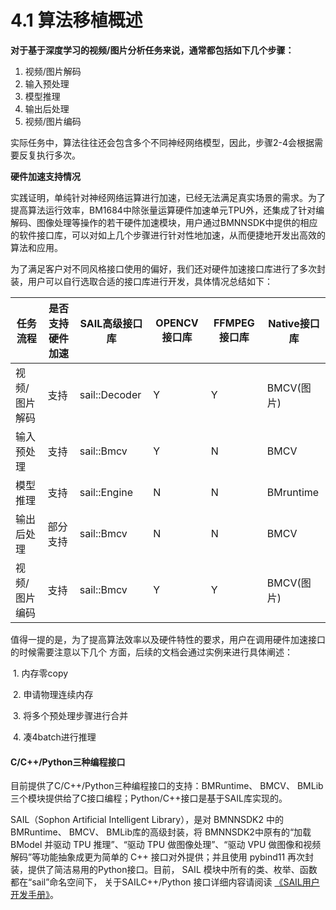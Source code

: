 # 4.1 算法移植概述

​**对于基于深度学习的视频/图片分析任务来说，通常都包括如下几个步骤：**

1. 视频/图片解码
2. 输入预处理
3. 模型推理
4. 输出后处理
5. 视频/图片编码

实际任务中，算法往往还会包含多个不同神经网络模型，因此，步骤2-4会根据需要反复执行多次。

**硬件加速支持情况**

实践证明，单纯针对神经网络运算进行加速，已经无法满足真实场景的需求。为了提高算法运行效率，BM1684中除张量运算硬件加速单元TPU外，还集成了针对编解码、图像处理等操作的若干硬件加速模块，用户通过BMNNSDK中提供的相应的软件接口库，可以对如上几个步骤进行针对性地加速，从而便捷地开发出高效的算法和应用。

为了满足客户对不同风格接口使用的偏好，我们还对硬件加速接口库进行了多次封装，用户可以自行选取合适的接口库进行开发，具体情况总结如下：

| **任务流程** | **是否支持硬件加速** | **SAIL高级接口库** | **OPENCV接口库** | **FFMPEG接口库** | **Native接口库** |
| -------- | ------------ | ------------- | ------------- | ------------- | ------------- |
| 视频/图片解码  | 支持           | sail::Decoder | Y             | Y             | BMCV(图片)      |
| 输入预处理    | 支持           | sail::Bmcv    | Y             | N             | BMCV          |
| 模型推理     | 支持           | sail::Engine  | N             | N             | BMruntime     |
| 输出后处理    | 部分支持         | sail::Bmcv    | N             | N             | BMCV          |
| 视频/图片编码  | 支持           | sail::Bmcv    | Y             | Y             | BMCV(图片)      |

值得一提的是，为了提高算法效率以及硬件特性的要求，用户在调用硬件加速接口的时候需要注意以下几个 方面，后续的文档会通过实例来进行具体阐述：

​ 1. 内存零copy

​ 2. 申请物理连续内存

​ 3. 将多个预处理步骤进行合并

​ 4. 凑4batch进行推理

#### **C/C++/Python三种编程接口**

目前提供了C/C++/Python三种编程接口的支持：BMRuntime、 BMCV、 BMLib三个模块提供给了C接口编程；Python/C++接口是基于SAIL库实现的。

SAIL（Sophon Artificial Intelligent Library），是对 BMNNSDK2 中的 BMRuntime、 BMCV、 BMLib库的高级封装，将 BMNNSDK2中原有的“加载 BModel 并驱动 TPU 推理”、“驱动 TPU 做图像处理”、“驱动 VPU 做图像和视频解码”等功能抽象成更为简单的 C++ 接口对外提供；并且使用 pybind11 再次封装，提供了简洁易用的Python接口。目前， SAIL 模块中所有的类、枚举、函数都在“sail”命名空间下， 关于SAILC++/Python 接口详细内容请阅读 [《SAIL用户开发手册》](https://doc.sophgo.com/docs/2.7.0/docs\_latest\_release/sophon-inference/html/index.html)。
